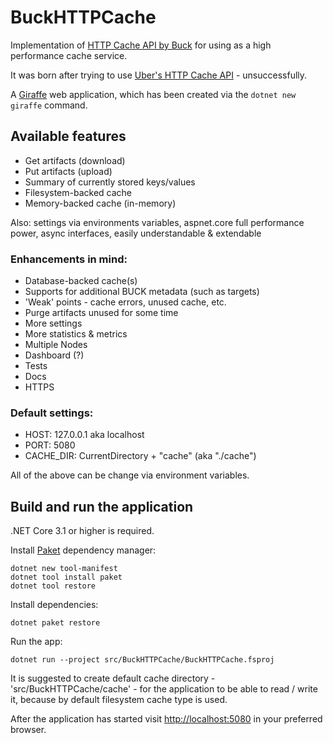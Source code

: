 # BuckHTTPCache
Implementation of [HTTP Cache API by Buck](https://buck.build/concept/http_cache_api.html) for using as a high performance cache service.

It was born after trying to use [Uber's HTTP Cache API](https://github.com/uber-archive/buck-http-cache/) - unsuccessfully.
 
A [Giraffe](https://github.com/giraffe-fsharp/Giraffe) web application, which has been created via the `dotnet new giraffe` command.

## Available features

- Get artifacts (download)
- Put artifacts (upload)
- Summary of currently stored keys/values
- Filesystem-backed cache
- Memory-backed cache (in-memory)

Also: settings via environments variables, aspnet.core full performance power, async interfaces, easily understandable & extendable

### Enhancements in mind:

- Database-backed cache(s)
- Supports for additional BUCK metadata (such as targets)
- 'Weak' points - cache errors, unused cache, etc.
- Purge artifacts unused for some time 
- More settings
- More statistics & metrics
- Multiple Nodes
- Dashboard (?)
- Tests
- Docs
- HTTPS


### Default settings:

- HOST: 127.0.0.1 aka localhost
- PORT: 5080
- CACHE_DIR: CurrentDirectory + "cache" (aka "./cache")

All of the above can be change via environment variables.


## Build and run the application

.NET Core 3.1 or higher is required.

Install [Paket](https://fsprojects.github.io/Paket/get-started.html) dependency manager:
```
dotnet new tool-manifest
dotnet tool install paket
dotnet tool restore
```

Install dependencies:
```
dotnet paket restore
```

Run the app:
```
dotnet run --project src/BuckHTTPCache/BuckHTTPCache.fsproj 
```

It is suggested to create default cache directory - 'src/BuckHTTPCache/cache' - for the application to be able to read / write it,
 because by default filesystem cache type is used.

After the application has started visit [http://localhost:5080](http://localhost:5080) in your preferred browser.
